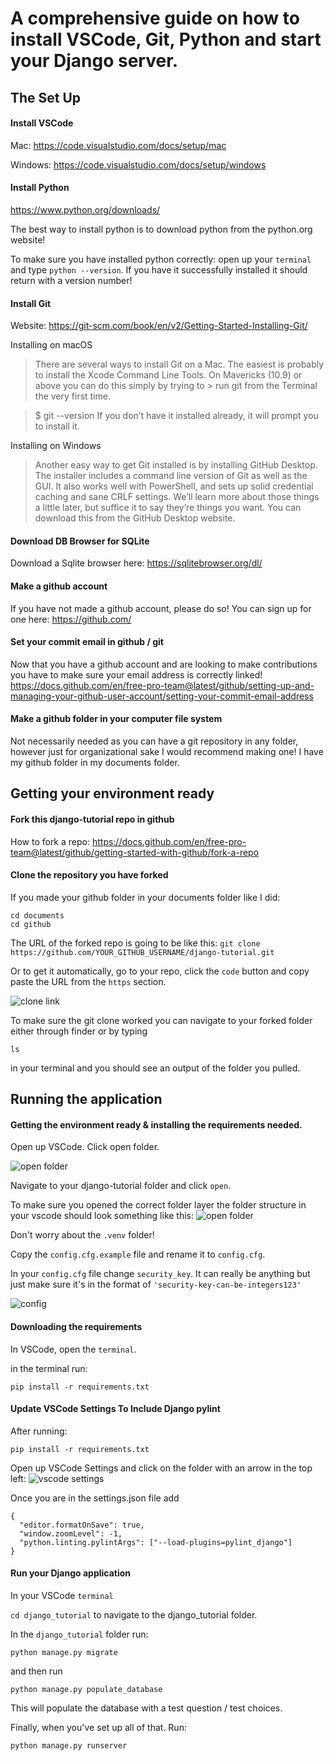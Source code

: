 # A comprehensive guide on how to install VSCode, Git, Python and start your Django server. 

## The Set Up 

#### Install VSCode
Mac: https://code.visualstudio.com/docs/setup/mac

Windows: https://code.visualstudio.com/docs/setup/windows

#### Install Python 
https://www.python.org/downloads/

The best way to install python is to download python from the python.org website! 

To make sure you have installed python correctly: open up your `terminal` and type `python --version`. If you have it successfully installed it should return with a version number! 

#### Install Git 
Website: https://git-scm.com/book/en/v2/Getting-Started-Installing-Git/

Installing on macOS
> There are several ways to install Git on a Mac. The easiest is probably to install the Xcode Command Line Tools. On Mavericks (10.9) or above you can do this simply by trying to > run git from the Terminal the very first time.

> $ git --version
> If you don’t have it installed already, it will prompt you to install it.

Installing on Windows 
>Another easy way to get Git installed is by installing GitHub Desktop. The installer includes a command line version of Git as well as the GUI. It also works well with PowerShell, and sets up solid credential caching and sane CRLF settings. We’ll learn more about those things a little later, but suffice it to say they’re things you want. You can download this from the GitHub Desktop website.

#### Download DB Browser for SQLite

Download a Sqlite browser here: https://sqlitebrowser.org/dl/

#### Make a github account
If you have not made a github account, please do so! You can sign up for one here: https://github.com/

#### Set your commit email in github / git 
Now that you have a github account and are looking to make contributions you have to make sure your email address is correctly linked!
https://docs.github.com/en/free-pro-team@latest/github/setting-up-and-managing-your-github-user-account/setting-your-commit-email-address

#### Make a github folder in your computer file system 
Not necessarily needed as you can have a git repository in any folder, however just for organizational sake I would recommend making one! I have my github folder in my documents folder.


## Getting your environment ready 

#### Fork this django-tutorial repo in github

How to fork a repo:
https://docs.github.com/en/free-pro-team@latest/github/getting-started-with-github/fork-a-repo

#### Clone the repository you have forked
If you made your github folder in your documents folder like I did: 
```
cd documents
cd github
```

The URL of the forked repo is going to be like this:
`git clone https://github.com/YOUR_GITHUB_USERNAME/django-tutorial.git`

Or to get it automatically, go to your repo, click the `code` button and copy paste the URL from the `https` section.

![clone link](https://github.com/MillerTheChiller/django-tutorial/blob/main/tutorial_pictures/clone_link.png)


To make sure the git clone worked you can navigate to your forked folder either through finder or by typing 

```
ls
```

in your terminal and you should see an output of the folder you pulled.

## Running the application 

#### Getting the environment ready & installing the requirements needed.

Open up VSCode. Click open folder. 

![open folder](https://github.com/MillerTheChiller/django-tutorial/blob/main/tutorial_pictures/open_folder.png)

Navigate to your django-tutorial folder and click `open`. 

To make sure you opened the correct folder layer the folder structure in your vscode should look something like this: 
![open folder](https://github.com/MillerTheChiller/django-tutorial/blob/main/tutorial_pictures/VSCode%20Folder%20Structure.png)

Don't worry about the `.venv` folder!

Copy the `config.cfg.example` file and rename it to `config.cfg`. 

In your `config.cfg` file change `security_key`. It can really be anything but just make sure it's in the format of `'security-key-can-be-integers123'`

![config](https://github.com/MillerTheChiller/django-tutorial/blob/main/tutorial_pictures/config.png)


#### Downloading the requirements
In VSCode, open the `terminal`.

in the terminal run: 
```
pip install -r requirements.txt
```

#### Update VSCode Settings To Include Django pylint

After running:
```
pip install -r requirements.txt 
``` 

Open up VSCode Settings and click on the folder with an arrow in the top left: 
![vscode settings](https://github.com/MillerTheChiller/django-tutorial/blob/main/tutorial_pictures/vscode_settings.png)

Once you are in the settings.json file add 

```
{
  "editor.formatOnSave": true,
  "window.zoomLevel": -1,
  "python.linting.pylintArgs": ["--load-plugins=pylint_django"]
}
```


#### Run your Django application 

In your VSCode `terminal`

`cd django_tutorial` to navigate to the django_tutorial folder. 

In the `django_tutorial` folder run:
```
python manage.py migrate
```
and then run 
```
python manage.py populate_database
```
This will populate the database with a test question / test choices. 

Finally, when you've set up all of that. Run:
```
python manage.py runserver
```
